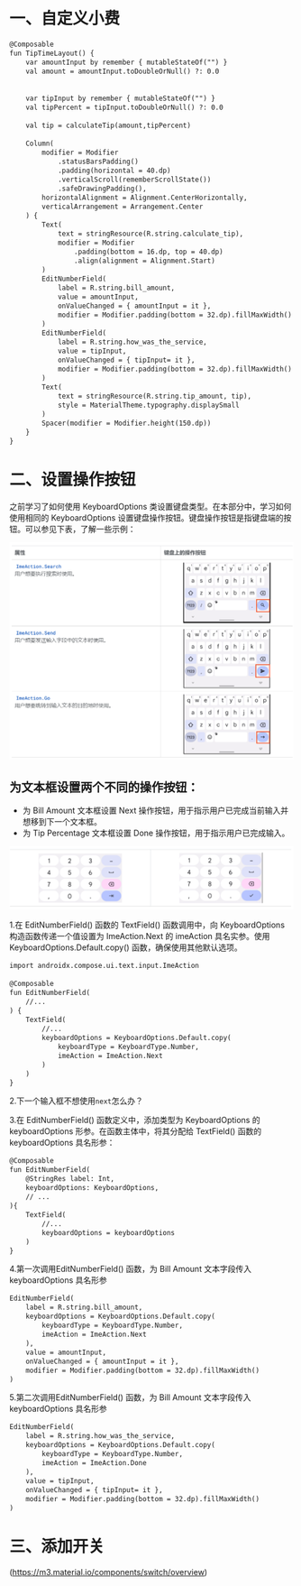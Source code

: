 # 一、自定义小费

    @Composable
    fun TipTimeLayout() {
        var amountInput by remember { mutableStateOf("") }
        val amount = amountInput.toDoubleOrNull() ?: 0.0


        var tipInput by remember { mutableStateOf("") }
        val tipPercent = tipInput.toDoubleOrNull() ?: 0.0

        val tip = calculateTip(amount,tipPercent)

        Column(
            modifier = Modifier
                .statusBarsPadding()
                .padding(horizontal = 40.dp)
                .verticalScroll(rememberScrollState())
                .safeDrawingPadding(),
            horizontalAlignment = Alignment.CenterHorizontally,
            verticalArrangement = Arrangement.Center
        ) {
            Text(
                text = stringResource(R.string.calculate_tip),
                modifier = Modifier
                    .padding(bottom = 16.dp, top = 40.dp)
                    .align(alignment = Alignment.Start)
            )
            EditNumberField(
                label = R.string.bill_amount,
                value = amountInput,
                onValueChanged = { amountInput = it },
                modifier = Modifier.padding(bottom = 32.dp).fillMaxWidth()
            )
            EditNumberField(
                label = R.string.how_was_the_service,
                value = tipInput,
                onValueChanged = { tipInput= it },
                modifier = Modifier.padding(bottom = 32.dp).fillMaxWidth()
            )
            Text(
                text = stringResource(R.string.tip_amount, tip),
                style = MaterialTheme.typography.displaySmall
            )
            Spacer(modifier = Modifier.height(150.dp))
        }
    }

# 二、设置操作按钮
之前学习了如何使用 KeyboardOptions 类设置键盘类型。在本部分中，学习如何使用相同的 KeyboardOptions 设置键盘操作按钮。键盘操作按钮是指键盘端的按钮。可以参见下表，了解一些示例：

![alt text](image-17.png)

## 为文本框设置两个不同的操作按钮：

- 为 Bill Amount 文本框设置 Next 操作按钮，用于指示用户已完成当前输入并想移到下一个文本框。
- 为 Tip Percentage 文本框设置 Done 操作按钮，用于指示用户已完成输入。

![alt text](image-18.png)

1.在 EditNumberField() 函数的 TextField() 函数调用中，向 KeyboardOptions 构造函数传递一个值设置为 ImeAction.Next 的 imeAction 具名实参。使用 KeyboardOptions.Default.copy() 函数，确保使用其他默认选项。

    import androidx.compose.ui.text.input.ImeAction

    @Composable
    fun EditNumberField(
        //...
    ) {
        TextField(
            //...
            keyboardOptions = KeyboardOptions.Default.copy(
                keyboardType = KeyboardType.Number,
                imeAction = ImeAction.Next
            )
        )
    }

2.下一个输入框不想使用`next`怎么办？

3.在 EditNumberField() 函数定义中，添加类型为 KeyboardOptions 的 keyboardOptions 形参。在函数主体中，将其分配给 TextField() 函数的 keyboardOptions 具名形参：

    @Composable
    fun EditNumberField(
        @StringRes label: Int,
        keyboardOptions: KeyboardOptions,
        // ...
    ){
        TextField(
            //...
            keyboardOptions = keyboardOptions
        )
    }

4.第一次调用EditNumberField() 函数，为 Bill Amount 文本字段传入 keyboardOptions 具名形参

    EditNumberField(
        label = R.string.bill_amount,
        keyboardOptions = KeyboardOptions.Default.copy(
            keyboardType = KeyboardType.Number,
            imeAction = ImeAction.Next
        ),
        value = amountInput,
        onValueChanged = { amountInput = it },
        modifier = Modifier.padding(bottom = 32.dp).fillMaxWidth()
    )

5.第二次调用EditNumberField() 函数，为 Bill Amount 文本字段传入 keyboardOptions 具名形参

    EditNumberField(
        label = R.string.how_was_the_service,
        keyboardOptions = KeyboardOptions.Default.copy(
            keyboardType = KeyboardType.Number,
            imeAction = ImeAction.Done
        ),
        value = tipInput,
        onValueChanged = { tipInput= it },
        modifier = Modifier.padding(bottom = 32.dp).fillMaxWidth()
    )

# 三、添加开关

(https://m3.material.io/components/switch/overview)